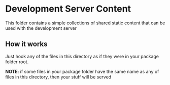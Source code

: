 # Development Server Content

This folder contains a simple collections of shared static
content that can be used with the development server

## How it works

Just hook any of the files in this directory as if they were
in your package folder root.

__NOTE__: if some files in your package folder have the same
name as any of files in this directory, then your stuff will
be served

